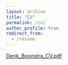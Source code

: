 ```yaml
---
layout: archive
title: "CV"
permalink: /cv/
author_profile: true
redirect_from:
  - /resume
---
```


[Derik_Boonstra_CV.pdf](/files/Derik_Boonstra_CV.pdf)

